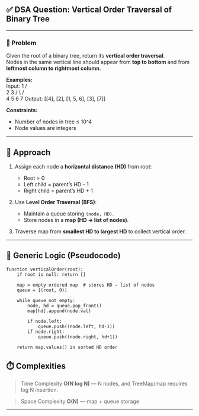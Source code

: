 ## ✅ DSA Question: Vertical Order Traversal of Binary Tree

---

### 🧠 Problem  
Given the root of a binary tree, return its **vertical order traversal**.  
Nodes in the same vertical line should appear from **top to bottom** and from **leftmost column to rightmost column**.

**Examples:**  
Input:
  1
  /\
 2  3
/ \ /\
4 5 6 7
Output: [[4], [2], [1, 5, 6], [3], [7]]

**Constraints:**  
- Number of nodes in tree ≤ 10^4  
- Node values are integers  

---

## 🧭 Approach 

1. Assign each node a **horizontal distance (HD)** from root:
   - Root = 0  
   - Left child = parent’s HD - 1  
   - Right child = parent’s HD + 1  

2. Use **Level Order Traversal (BFS)**:
   - Maintain a queue storing `(node, HD)`.  
   - Store nodes in a **map (HD → list of nodes)**.  

3. Traverse map from **smallest HD to largest HD** to collect vertical order.

---

## 🔁 Generic Logic (Pseudocode)
```plaintext
function verticalOrder(root):
    if root is null: return []

    map = empty ordered map  # stores HD → list of nodes
    queue = [(root, 0)]

    while queue not empty:
        node, hd = queue.pop_front()
        map[hd].append(node.val)

        if node.left:
            queue.push((node.left, hd-1))
        if node.right:
            queue.push((node.right, hd+1))

    return map.values() in sorted HD order
```

## ⏱️ Complexities
 > Time Complexity
**O(N log N)** — N nodes, and TreeMap/map requires log N insertion.

> Space Complexity
**O(N)** — map + queue storage

---


